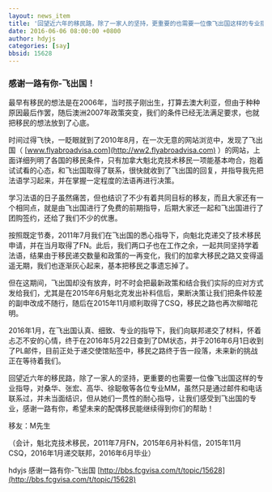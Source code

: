 ```yaml
---
layout: news_item
title: '回望近六年的移民路，除了一家人的坚持，更重要的也需要一位像飞出国这样的专业指导！'
date: 2016-06-06 08:00:00 +0800
author: hdyjs
categories: [say]
bbsid: 15628
---
```


### 感谢一路有你-飞出国！

最早有移民的想法是在2006年，当时孩子刚出生，打算去澳大利亚，但由于种种原因最后作罢，随后澳洲2007年政策突变，我们的条件已经无法满足要求，也就把移民的想法放到了心底。

时间过得飞快，一眨眼就到了2010年8月，在一次无意的网站浏览中，发现了飞出国（ [www.flyabroadvisa.com](http://ww2.flyabroadvisa.com) ）的网站，上面详细列明了各国的移民条件，只有加拿大魁北克技术移民一项能基本吻合，抱着试试看的心态，和飞出国取得了联系，很快就收到了飞出国的回复，并指导我先把法语学习起来，并在掌握一定程度的法语再进行决策。

学习法语的日子虽然痛苦，但也结识了不少有着共同目标的移友，而且大家还有一个相同点，就是由飞出国进行了免费的前期指导，后期大家还一起和飞出国进行了团购签约，还给了我们不少的优惠。

按照既定节奏，2011年7月我们在飞出国的悉心指导下，向魁北克递交了技术移民申请，并在当月取得了FN。此后，我们两口子也在工作之余，一起共同坚持学着法语，结果由于移民递交数量和政策的一再变化，我们的加拿大移民之路又变得遥遥无期，我们也逐渐灰心起来，基本把移民之事遗忘掉了。

但在这期间，飞出国却没有放弃，时不时会把最新政策和结合我们实际的应对方式发给我们，尤其是在2015年6月魁北克发出补料信后，果断决策让我们把条件较差的副申改成不随行，随后在2015年11月顺利取得了CSQ，移民之路也再次柳暗花明。

2016年1月，在飞出国认真、细致、专业的指导下，我们向联邦递交了材料，怀着忐忑不安的心情，终于在2016年5月22日查到了DM状态，并于2016年6月1日收到了PL邮件，目前正处于递交使馆贴签中，移民之路终于告一段落，未来新的挑战正在等待着我们。

回望近六年的移民路，除了一家人的坚持，更重要的也需要一位像飞出国这样的专业指导，对桑华、张宏、高华、徐聪敬等各位专业MM，虽然只是通过邮件和电话联系过，并未当面结识，但从她们一贯性的耐心指导，让我们感受到飞出国的专业，感谢一路有你，希望未来的配偶移民能继续得到你们的帮助！

移友：M先生

（会计，魁北克技术移民，2011年7月FN，2015年6月补料信，2015年11月CSQ，2016年1月递交联邦，2016年6月毕业）

hdyjs 感谢一路有你-飞出国 [http://bbs.fcgvisa.com/t/topic/15628](http://bbs.fcgvisa.com/t/topic/15628)
